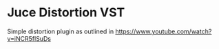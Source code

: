# Juce Distortion VST

Simple distortion plugin as outlined in https://www.youtube.com/watch?v=iNCR5flSuDs
